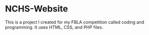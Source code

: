 # NCHS-Website

This is a project I created for my FBLA competition called coding and programming. It uses HTML, CSS, and PHP files. 
